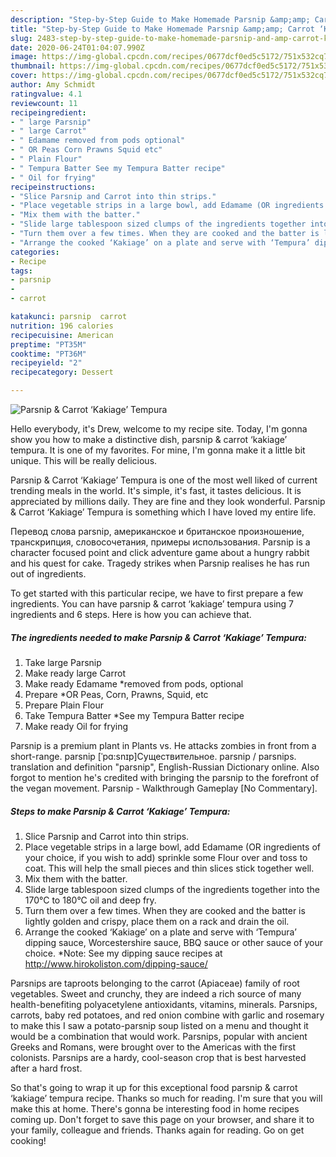 ```yaml
---
description: "Step-by-Step Guide to Make Homemade Parsnip &amp;amp; Carrot ‘Kakiage’ Tempura"
title: "Step-by-Step Guide to Make Homemade Parsnip &amp;amp; Carrot ‘Kakiage’ Tempura"
slug: 2483-step-by-step-guide-to-make-homemade-parsnip-and-amp-carrot-kakiage-tempura
date: 2020-06-24T01:04:07.990Z
image: https://img-global.cpcdn.com/recipes/0677dcf0ed5c5172/751x532cq70/parsnip-carrot-kakiage-tempura-recipe-main-photo.jpg
thumbnail: https://img-global.cpcdn.com/recipes/0677dcf0ed5c5172/751x532cq70/parsnip-carrot-kakiage-tempura-recipe-main-photo.jpg
cover: https://img-global.cpcdn.com/recipes/0677dcf0ed5c5172/751x532cq70/parsnip-carrot-kakiage-tempura-recipe-main-photo.jpg
author: Amy Schmidt
ratingvalue: 4.1
reviewcount: 11
recipeingredient:
- " large Parsnip"
- " large Carrot"
- " Edamame removed from pods optional"
- " OR Peas Corn Prawns Squid etc"
- " Plain Flour"
- " Tempura Batter See my Tempura Batter recipe"
- " Oil for frying"
recipeinstructions:
- "Slice Parsnip and Carrot into thin strips."
- "Place vegetable strips in a large bowl, add Edamame (OR ingredients of your choice, if you wish to add) sprinkle some Flour over and toss to coat. This will help the small pieces and thin slices stick together well."
- "Mix them with the batter."
- "Slide large tablespoon sized clumps of the ingredients together into the 170°C to 180°C oil and deep fry."
- "Turn them over a few times. When they are cooked and the batter is lightly golden and crispy, place them on a rack and drain the oil."
- "Arrange the cooked ‘Kakiage’ on a plate and serve with ‘Tempura’ dipping sauce, Worcestershire sauce, BBQ sauce or other sauce of your choice. *Note: See my dipping sauce recipes at http://www.hirokoliston.com/dipping-sauce/"
categories:
- Recipe
tags:
- parsnip
- 
- carrot

katakunci: parsnip  carrot 
nutrition: 196 calories
recipecuisine: American
preptime: "PT35M"
cooktime: "PT36M"
recipeyield: "2"
recipecategory: Dessert

---
```



![Parsnip &amp; Carrot ‘Kakiage’ Tempura](https://img-global.cpcdn.com/recipes/0677dcf0ed5c5172/751x532cq70/parsnip-carrot-kakiage-tempura-recipe-main-photo.jpg)

Hello everybody, it's Drew, welcome to my recipe site. Today, I'm gonna show you how to make a distinctive dish, parsnip &amp; carrot ‘kakiage’ tempura. It is one of my favorites. For mine, I'm gonna make it a little bit unique. This will be really delicious.

Parsnip &amp; Carrot ‘Kakiage’ Tempura is one of the most well liked of current trending meals in the world. It's simple, it's fast, it tastes delicious. It is appreciated by millions daily. They are fine and they look wonderful. Parsnip &amp; Carrot ‘Kakiage’ Tempura is something which I have loved my entire life.

Перевод слова parsnip, американское и британское произношение, транскрипция, словосочетания, примеры использования. Parsnip is a character focused point and click adventure game about a hungry rabbit and his quest for cake. Tragedy strikes when Parsnip realises he has run out of ingredients.


To get started with this particular recipe, we have to first prepare a few ingredients. You can have parsnip &amp; carrot ‘kakiage’ tempura using 7 ingredients and 6 steps. Here is how you can achieve that.

<!--inarticleads1-->

##### The ingredients needed to make Parsnip &amp; Carrot ‘Kakiage’ Tempura:

1. Take  large Parsnip
1. Make ready  large Carrot
1. Make ready  Edamame *removed from pods, optional
1. Prepare  *OR Peas, Corn, Prawns, Squid, etc
1. Prepare  Plain Flour
1. Take  Tempura Batter *See my Tempura Batter recipe
1. Make ready  Oil for frying


Parsnip is a premium plant in Plants vs. He attacks zombies in front from a short-range. parsnip [ˈpɑ:snɪp]Существительное. parsnip / parsnips. translation and definition &#34;parsnip&#34;, English-Russian Dictionary online. Also forgot to mention he&#39;s credited with bringing the parsnip to the forefront of the vegan movement. Parsnip - Walkthrough Gameplay [No Commentary]. 

<!--inarticleads2-->

##### Steps to make Parsnip &amp; Carrot ‘Kakiage’ Tempura:

1. Slice Parsnip and Carrot into thin strips.
1. Place vegetable strips in a large bowl, add Edamame (OR ingredients of your choice, if you wish to add) sprinkle some Flour over and toss to coat. This will help the small pieces and thin slices stick together well.
1. Mix them with the batter.
1. Slide large tablespoon sized clumps of the ingredients together into the 170°C to 180°C oil and deep fry.
1. Turn them over a few times. When they are cooked and the batter is lightly golden and crispy, place them on a rack and drain the oil.
1. Arrange the cooked ‘Kakiage’ on a plate and serve with ‘Tempura’ dipping sauce, Worcestershire sauce, BBQ sauce or other sauce of your choice. *Note: See my dipping sauce recipes at http://www.hirokoliston.com/dipping-sauce/


Parsnips are taproots belonging to the carrot (Apiaceae) family of root vegetables. Sweet and crunchy, they are indeed a rich source of many health-benefiting polyacetylene antioxidants, vitamins, minerals. Parsnips, carrots, baby red potatoes, and red onion combine with garlic and rosemary to make this I saw a potato-parsnip soup listed on a menu and thought it would be a combination that would work. Parsnips, popular with ancient Greeks and Romans, were brought over to the Americas with the first colonists. Parsnips are a hardy, cool-season crop that is best harvested after a hard frost. 

So that's going to wrap it up for this exceptional food parsnip &amp; carrot ‘kakiage’ tempura recipe. Thanks so much for reading. I'm sure that you will make this at home. There's gonna be interesting food in home recipes coming up. Don't forget to save this page on your browser, and share it to your family, colleague and friends. Thanks again for reading. Go on get cooking!
